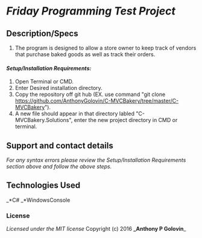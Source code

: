 # _Friday Programming Test Project_

## Description/Specs
1. The program is designed to allow a store owner to keep track of vendors that purchase baked goods as well as track their orders.

#### _Setup/Installation Requirements:_

1. Open Terminal or CMD.
2. Enter Desired installation directory.
3. Copy the repository off git hub (EX. use command "git clone https://github.com/AnthonyGolovin/C-MVCBakery/tree/master/C-MVCBakery").
4. A new file should appear in that directory labled "C-MVCBakery.Solutions", enter the new project directory in CMD or terminal.

## Support and contact details

_For any syntax errors please review the Setup/Installation Requirements section above and follow the above steps._

## Technologies Used

_*C#
_*WindowsConsole
### License
*Licensed under the MIT license*
Copyright (c) 2016 **_Anthony P Golovin**_
